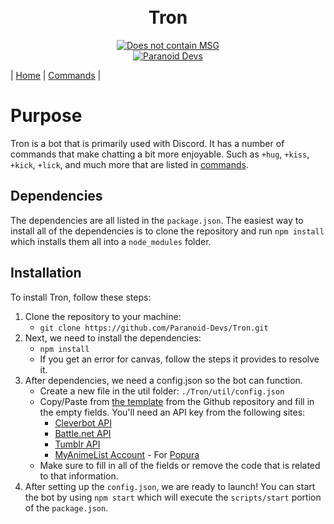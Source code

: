 <div align="center">
  <h1>
    <br>
    Tron
    <br>
  </h1>
  <p>
    <a href="http://forthebadge.com/"><img src="http://forthebadge.com/images/badges/does-not-contain-msg.svg" alt="Does not contain MSG"></a>
    <br>
    <a href="https://discord.gg/JfskD5Q"><img src="https://discordapp.com/api/guilds/325504841541746688/embed.png" alt="Paranoid Devs"></a>
  </p>
</div>

| [Home](./README.md) | [Commands](./Commands.md) |

# Purpose

Tron is a bot that is primarily used with Discord. It has a number of commands that make chatting a
bit more enjoyable. Such as `+hug`, `+kiss`, `+kick`, `+lick`, and much more that are listed in
[commands](./Commands.md).

## Dependencies

The dependencies are all listed in the `package.json`. The easiest way to install all of the
dependencies is to clone the repository and run `npm install` which installs them all into a
`node_modules` folder.

## Installation

To install Tron, follow these steps:

1. Clone the repository to your machine:
    - `git clone https://github.com/Paranoid-Devs/Tron.git`
1. Next, we need to install the dependencies:
    - `npm install`
    - If you get an error for canvas, follow the steps it provides to resolve it.
1. After dependencies, we need a config.json so the bot can function.
    - Create a new file in the util folder: `./Tron/util/config.json`
    - Copy/Paste from [the template](./util/config_template.json) from the Github repository and
    fill in the empty fields. You'll need an API key from the following sites:
        - [Cleverbot API](https://www.cleverbot.com/api/)
        - [Battle.net API](https://dev.battle.net/)
        - [Tumblr API](https://www.tumblr.com/docs/en/api/v2)
        - [MyAnimeList Account](https://myanimelist.net/) - For
        [Popura](https://www.npmjs.com/package/popura)
    - Make sure to fill in all of the fields or remove the code that is related to that information.
1. After setting up the `config.json`, we are ready to launch! You can start the bot by using
    `npm start` which will execute the `scripts/start` portion of the `package.json`.
